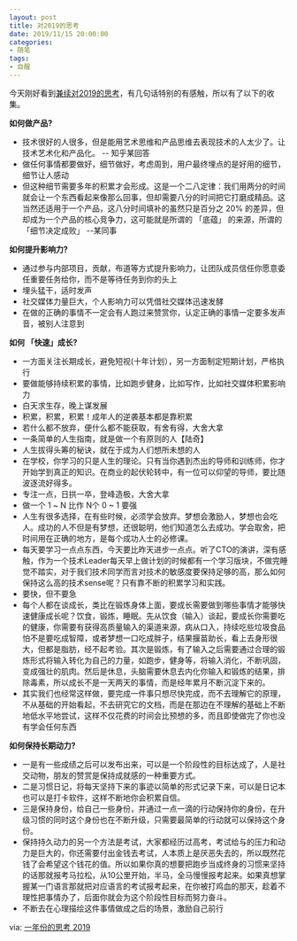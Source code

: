 ```yaml
---
layout: post
title: 对2019的思考
date: 2019/11/15 20:00:00
categories:
- 随笔
tags:
- 自醒
---
```


今天刚好看到[兼续对2019的思考](https://www.yuque.com/jianxu/diary/gttl7h)，有几句话特别的有感触，所以有了以下的收集。

**如何做产品?**

* 技术很好的人很多，但是能用艺术思维和产品思维去表现技术的人太少了。让技术艺术化和产品化。 -- 知乎某回答
* 做任何事情都要做好，细节做好，考虑周到，用户最终埋点的是好用的细节，细节让人感动
* 但这种细节需要多年的积累才会形成。这是一个二八定律：我们用两分的时间就会让一个东西看起来像那么回事，但却需要八分的时间把它打磨成精品。这当然还适用于一个产品，这八分时间填补的虽然只是百分之 20% 的差异，但却成为一个产品的核心竞争力，这可能就是所谓的 「底蕴」 的来源，所谓的 「细节决定成败」 --某同事

**如何提升影响力?**

* 通过参与内部项目，贡献，布道等方式提升影响力，让团队成员信任你愿意委任重要任务给你，而不是等待任务到你的头上
* 埋头猛干，适时发声
* 社交媒体力量巨大，个人影响力可以凭借社交媒体迅速发酵
* 在做的正确的事情不一定会有人跑过来赞赏你，认定正确的事情一定要多发声音，被别人注意到

**如何 「快速」成长?**

* 一方面关注长期成长，避免短视(十年计划），另一方面制定短期计划，严格执行
* 要做能够持续积累的事情，比如跑步健身，比如写作，比如社交媒体积累影响力
* 白天求生存，晚上谋发展
* 积累，积累，积累！成年人的逆袭基本都是靠积累
* 若什么都不放弃，便什么都不能获取，有舍有得，大舍大拿
* 一条简单的人生指南，就是做一个有原则的人【陆奇】
* 人生拔得头筹的秘诀，就在于成为人们想所未想的人
* 在学校，你学习的只是人生的理论。只有当你遇到杰出的导师和训练师，你才开始学到真正的知识。在商业的起伏轮转中，有一位可以仰望的导师，要比随波逐流好得多。
* 专注一点，日拱一卒，登峰造极，大舍大拿
* 做一个 1 ~ N 比作 N个 0 ~ 1 要强
* 人生有很多选择，在有些时候，必须学会放弃。梦想会激励人，梦想也会吃人。成功的人不但是有梦想，还很聪明，他们知道怎么去成功。学会取舍，把时间用在正确的地方，是每个成功人士的必修课。
* 每天要学习一点点东西，今天要比昨天进步一点点。听了CTO的演讲，深有感触，作为一个技术Leader每天早上做计划的时候都有一个学习版块，不做完睡觉不踏实，对于我们技术同学而言对技术的敏感度要保持足够的高，那么如何保持这么高的技术sense呢？只有靠不断的积累学习和实践。
* 要快，但不要急
* 每个人都在谈成长，类比在锻炼身体上面，要成长需要做到哪些事情才能够快速健康成长呢？饮食，锻炼，睡眠。先从饮食（输入）谈起，要成长你需要吃的健康，你需要有获得高质量输入的渠道来源，病从口入，持续吃些垃圾食品怕不是要吃成智障，或者梦想一口吃成胖子，结果揠苗助长，看上去身形很大，但都是脂肪，经不起考验。其次是锻炼，有了输入之后需要通过合理的锻炼形式将输入转化为自己的力量，如跑步，健身等，将输入消化，不断巩固，变成强壮的肌肉。然后是休息，头脑需要休息去内化你输入和锻炼的结果，排除毒素，所以成长不是一天两天的事情，而是经年累月不断沉淀下来的。
* 其实我们也经常这样做，要完成一件事只想尽快完成，而不去理解它的原理，不从基础的开始看起，不去研究它的文档，而是在那边在不理解的基础上不断地低水平地尝试，这样不仅花费的时间会比预想的多，而且即使做完了你也没有学会任何东西

**如何保持长期动力?**

* 一是有一些成绩之后可以发布出来，可以是一个阶段性的目标达成了，人是社交动物，朋友的赞赏是保持成就感的一种重要方式。
* 二是习惯日记，将每天坚持下来的事迹以简单的形式记录下来，可以是日记本也可以是打卡软件，这样不断地你会积累自信。
* 三是保持身份，给自己一些身份，并通过一点一滴的行动保持你的身份，在升级习惯的同时这个身份也在不断升级，只需要最简单的行动就可以保持这个身份。
*  保持持久动力的另一个方法是考试，大家都经历过高考，考试给与的压力和动力是巨大的，你还需要付出金钱去考试，人本质上是厌恶失去的，所以既然花钱了会希望这个钱花的值。所以如果你真的想要把跑步当成终身的习惯来坚持的话那就报考马拉松，从10公里开始，半马，全马慢慢报考起来。如果真想掌握某一门语言那就把对应语言的考试报考起来，在你被打鸡血的那天，趁着不理性把事情办了，后面你就会为这个阶段性目标而努力奋斗。
* 不断去在心理描绘这件事情做成之后的场景，激励自己前行

via: [一年份的思考 2019](https://www.yuque.com/jianxu/diary/gttl7h)